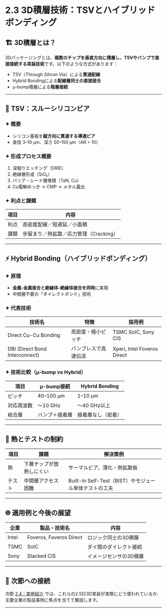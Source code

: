 # 2.3 3D積層技術：TSVとハイブリッドボンディング

## 🏗️ 3D積層とは？

3Dパッケージングとは、**複数のチップを垂直方向に積層し、TSVやバンプで直接接続する実装技術**です。以下のような方式があります：

- TSV（Through Silicon Via）による**貫通配線**
- Hybrid Bondingによる**配線層同士の直接接合**
- μ-bump積層による**階層接続**

---

## 🔩 TSV：スルーシリコンビア

### ✦ 概要

- シリコン基板を**縦方向に貫通する導通ビア**
- 直径 3–10 µm、深さ 50–150 µm（AR > 10）

### ✦ 形成プロセス概要

1. 深堀りエッチング（DRIE）
2. 絶縁層形成（SiO₂）
3. バリア・シード層堆積（TaN, Cu）
4. Cu電解めっき → CMP → メタル露出

### ✦ 利点と課題

| 項目 | 内容 |
|------|------|
| 利点 | 高密度配線／短遅延／小面積 |
| 課題 | 歩留まり／熱拡散／応力管理（Cracking） |

---

## ⚡ Hybrid Bonding（ハイブリッドボンディング）

### ✦ 原理

- **金属-金属接合と絶縁体-絶縁体接合を同時**に実現
- 中間層不要の「ダイレクトボンド」技術

### ✦ 代表技術

| 技術名 | 特徴 | 採用例 |
|--------|------|--------|
| Direct Cu-Cu Bonding | 高密度・極小ピッチ | TSMC SoIC, Sony CIS |
| DBI (Direct Bond Interconnect) | バンプレスで高速伝送 | Xperi, Intel Foveros Direct |

### ✦ 技術比較（μ-bump vs Hybrid）

| 項目 | μ-bump接続 | Hybrid Bonding |
|------|-------------|----------------|
| ピッチ | 40–100 µm | 1–10 µm |
| 対応周波数 | ～10 GHz | ～40 GHz以上 |
| 結合層 | バンプ＋接着層 | 接着層なし（密着） |

---

## 🧊 熱とテストの制約

| 項目 | 課題 | 解決策例 |
|------|------|----------|
| 熱 | 下層チップが放熱しにくい | サーマルビア、薄化・熱拡散板 |
| テスト | 中間層アクセス困難 | Built-In Self-Test（BIST）やモジュール単体テストの工夫 |

---

## 🌐 適用例と今後の展望

| 企業 | 製品・技術名 | 内容 |
|------|--------------|------|
| Intel | Foveros, Foveros Direct | ロジック同士の3D積層 |
| TSMC | SoIC | ダイ間のダイレクト接続 |
| Sony | Stacked CIS | イメージセンサの3D積層 |

---

## 📎 次節への接続

次節 [2.4：実例紹介](./f2_4_pkg_case_study.md) では、これらの2.5D/3D実装が実際にどう使われているか、主要企業の製品事例に焦点を当てて解説します。

---
